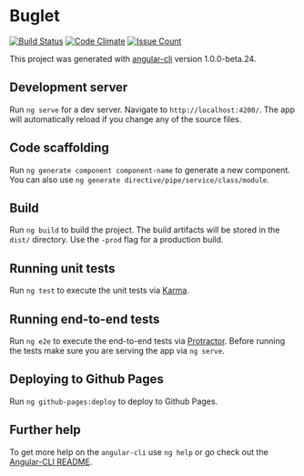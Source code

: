 # Buglet

[![Build Status](https://travis-ci.org/CoderCat84/Buglet.svg?branch=master)](https://travis-ci.org/CoderCat84/Buglet)
[![Code Climate](https://codeclimate.com/github/CoderCat84/Buglet/badges/gpa.svg)](https://codeclimate.com/github/CoderCat84/Buglet)
[![Issue Count](https://codeclimate.com/github/CoderCat84/Buglet/badges/issue_count.svg)](https://codeclimate.com/github/CoderCat84/Buglet)

This project was generated with [angular-cli](https://github.com/angular/angular-cli) version 1.0.0-beta.24.

## Development server
Run `ng serve` for a dev server. Navigate to `http://localhost:4200/`. The app will automatically reload if you change any of the source files.

## Code scaffolding

Run `ng generate component component-name` to generate a new component. You can also use `ng generate directive/pipe/service/class/module`.

## Build

Run `ng build` to build the project. The build artifacts will be stored in the `dist/` directory. Use the `-prod` flag for a production build.

## Running unit tests

Run `ng test` to execute the unit tests via [Karma](https://karma-runner.github.io).

## Running end-to-end tests

Run `ng e2e` to execute the end-to-end tests via [Protractor](http://www.protractortest.org/).
Before running the tests make sure you are serving the app via `ng serve`.

## Deploying to Github Pages

Run `ng github-pages:deploy` to deploy to Github Pages.

## Further help

To get more help on the `angular-cli` use `ng help` or go check out the [Angular-CLI README](https://github.com/angular/angular-cli/blob/master/README.md).

